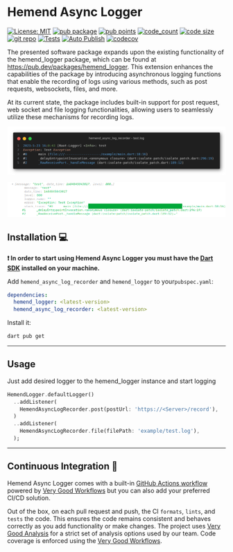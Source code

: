 # Hemend Async Logger

[![License: MIT][license_badge]][license_link]
[![pub package](https://img.shields.io/pub/v/hemend_async_log_recorder?color=blue)][pub_link]
[![pub points](https://img.shields.io/pub/points/hemend_async_log_recorder)][pub_link]
[![code_count](https://img.shields.io/github/languages/top/fmotalleb/hemend_async_log_recorder?color=green&label=pure%20dart)][pub_link]
[![code size](https://img.shields.io/github/languages/code-size/fmotalleb/hemend_async_log_recorder)][git_link]
[![git repo](https://img.shields.io/pub/v/hemend_async_log_recorder?color=blue&label=git)][git_link]
[![Tests](https://github.com/FMotalleb/hemend_async_log_recorder/actions/workflows/main.yaml/badge.svg)](https://github.com/FMotalleb/hemend_async_log_recorder/actions/workflows/main.yaml)
[![Auto Publish](https://github.com/FMotalleb/hemend_async_log_recorder/actions/workflows/publish.yaml/badge.svg)](https://github.com/FMotalleb/hemend_async_log_recorder/actions/workflows/publish.yaml)
[![codecov](https://codecov.io/gh/FMotalleb/hemend_async_log_recorder/branch/master/graph/badge.svg?token=RR2XH1EPWY)](https://codecov.io/gh/FMotalleb/hemend_async_log_recorder)

The presented software package expands upon the existing functionality of the hemend_logger package, which can be found at <https://pub.dev/packages/hemend_logger>. This extension enhances the capabilities of the package by introducing asynchronous logging functions that enable the recording of logs using various methods, such as post requests, websockets, files, and more.

At its current state, the package includes built-in support for post request, web socket and file logging functionalities, allowing users to seamlessly utilize these mechanisms for recording logs.

![File Recorder](./assets/file.png "Default File Recorder")

![Post Recorder](./assets/request.png "Default Post Recorder")

## Installation 💻

**❗ In order to start using Hemend Async Logger you must have the [Dart SDK][dart_install_link] installed on your machine.**

Add `hemend_async_log_recorder` and `hemend_logger` to your`pubspec.yaml`:

```yaml
dependencies:
  hemend_logger: <latest-version>
  hemend_async_log_recorder: <latest-version>
```

Install it:

```sh
dart pub get
```

---

## Usage

Just add desired logger to the hemend_logger instance and start logging

```dart
HemendLogger.defaultLogger()
  ..addListener(
    HemendAsyncLogRecorder.post(postUrl: 'https://<Server>/record'),
  )
  ..addListener(
    HemendAsyncLogRecorder.file(filePath: 'example/test.log'),
  );
```

---

## Continuous Integration 🤖

Hemend Async Logger comes with a built-in [GitHub Actions workflow][github_actions_link] powered by [Very Good Workflows][very_good_workflows_link] but you can also add your preferred CI/CD solution.

Out of the box, on each pull request and push, the CI `formats`, `lints`, and `tests` the code. This ensures the code remains consistent and behaves correctly as you add functionality or make changes. The project uses [Very Good Analysis][very_good_analysis_link] for a strict set of analysis options used by our team. Code coverage is enforced using the [Very Good Workflows][very_good_coverage_link].

[dart_install_link]: https://dart.dev/get-dart
[github_actions_link]: https://docs.github.com/en/actions/learn-github-actions
[license_badge]: https://img.shields.io/badge/license-MIT-blue.svg
[license_link]: https://opensource.org/licenses/MIT
[very_good_analysis_link]: https://pub.dev/packages/very_good_analysis
[very_good_coverage_link]: https://github.com/marketplace/actions/very-good-coverage
[very_good_workflows_link]: https://github.com/VeryGoodOpenSource/very_good_workflows
[git_link]: https://github.com/FMotalleb/hemend_async_log_recorder
[pub_link]: https://pub.dev/packages/hemend_async_log_recorder
